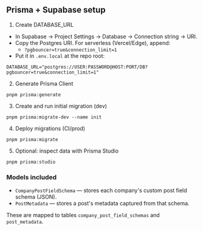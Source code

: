 ## Prisma + Supabase setup

1) Create DATABASE_URL

- In Supabase → Project Settings → Database → Connection string → URI.
- Copy the Postgres URI. For serverless (Vercel/Edge), append:
  - `?pgbouncer=true&connection_limit=1`
- Put it in `.env.local` at the repo root:

```
DATABASE_URL="postgres://USER:PASSWORD@HOST:PORT/DB?pgbouncer=true&connection_limit=1"
```

2) Generate Prisma Client

```
pnpm prisma:generate
```

3) Create and run initial migration (dev)

```
pnpm prisma:migrate-dev --name init
```

4) Deploy migrations (CI/prod)

```
pnpm prisma:migrate
```

5) Optional: inspect data with Prisma Studio

```
pnpm prisma:studio
```

### Models included

- `CompanyPostFieldSchema` — stores each company's custom post field schema (JSON).
- `PostMetadata` — stores a post's metadata captured from that schema.

These are mapped to tables `company_post_field_schemas` and `post_metadata`.


